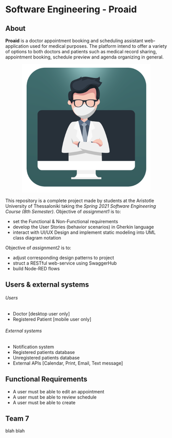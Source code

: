 # Software Engineering - Proaid
## About
**Proaid** is a doctor appointment booking and scheduling assistant web-application used for medical purposes. The platform intend to offer a variety of options to both doctors and patients such as medical record sharing, appointment booking, schedule preview and agenda organizing in general. 
                                
<p align="center">
  <img src="https://github.com/OxymoroVP/Proaid/blob/main/images/logo.png" width="400" height="400" />
</p>

This repository is a complete project made by students at the Aristotle University of Thessaloniki taking the *Spring 2021 Software Engineering Course (8th Semester)*. Objective of *assignment1* is to:
* set the Functional & Non-Functional requirements 
* develop the User Stories (behavior scenarios) in Gherkin language 
* interact with UI/UX Design and implement static modeling into UML class diagram notation



Objective of *assignment2* is to:
* adjust corresponding design patterns to project 
* struct a RESTful web-service using SwaggerHub
* build Node-RED flows 

## Users & external systems
###### Users
* Doctor [desktop user only]
* Registered Patient [mobile user only]
###### External systems
* Notification system
* Registered patients database 
* Unregistered patients database
* External APIs [Calendar, Print, Email, Text message]

## Functional Requirements
* A user must be able to edit an appointment
* A user must be able to review schedule
* A user must be able to create 





## Team 7
blah blah
